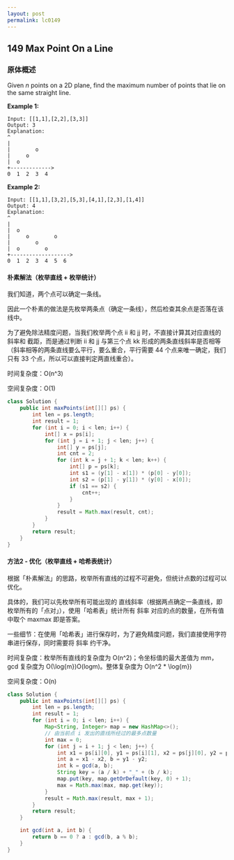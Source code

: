 ```yaml
---
layout: post
permalink: lc0149
---
```


## 149 Max Point On a Line

### 原体概述

Given _n_ points on a 2D plane, find the maximum number of points that lie on the same straight line.

**Example 1:**

```text
Input: [[1,1],[2,2],[3,3]]
Output: 3
Explanation:
^
|
|        o
|     o
|  o  
+------------->
0  1  2  3  4
```

**Example 2:**

```text
Input: [[1,1],[3,2],[5,3],[4,1],[2,3],[1,4]]
Output: 4
Explanation:
^
|
|  o
|     o        o
|        o
|  o        o
+------------------->
0  1  2  3  4  5  6
```

#### 朴素解法（枚举直线 + 枚举统计）

我们知道，两个点可以确定一条线。

因此一个朴素的做法是先枚举两条点（确定一条线），然后检查其余点是否落在该线中。

为了避免除法精度问题，当我们枚举两个点 ii 和 jj 时，不直接计算其对应直线的 斜率和 截距，而是通过判断 ii 和 jj 与第三个点 kk 形成的两条直线斜率是否相等（斜率相等的两条直线要么平行，要么重合，平行需要 44 个点来唯一确定，我们只有 33 个点，所以可以直接判定两直线重合）。


时间复杂度：O(n^3)

空间复杂度：O(1)

```java
class Solution {
    public int maxPoints(int[][] ps) {
        int len = ps.length;
        int result = 1;
        for (int i = 0; i < len; i++) {
            int[] x = ps[i];
            for (int j = i + 1; j < len; j++) {
                int[] y = ps[j];
                int cnt = 2;
                for (int k = j + 1; k < len; k++) {
                    int[] p = ps[k];
                    int s1 = (y[1] - x[1]) * (p[0] - y[0]);
                    int s2 = (p[1] - y[1]) * (y[0] - x[0]);
                    if (s1 == s2) {
                        cnt++;
                    }
                }
                result = Math.max(result, cnt);
            }
        }
        return result;
    }
}
```

#### 方法2 - 优化（枚举直线 + 哈希表统计）

根据「朴素解法」的思路，枚举所有直线的过程不可避免，但统计点数的过程可以优化。

具体的，我们可以先枚举所有可能出现的 直线斜率（根据两点确定一条直线，即枚举所有的「点对」），使用「哈希表」统计所有 斜率 对应的点的数量，在所有值中取个 maxmax 即是答案。

一些细节：在使用「哈希表」进行保存时，为了避免精度问题，我们直接使用字符串进行保存，同时需要将 斜率 约干净。

时间复杂度：枚举所有直线的复杂度为 O(n^2)；令坐标值的最大差值为 mm，gcd 复杂度为 O(\log{m})O(logm)。整体复杂度为 O(n^2 * \log{m})

空间复杂度：O(n)

```java
class Solution {
    public int maxPoints(int[][] ps) {
        int len = ps.length;
        int result = 1;
        for (int i = 0; i < len; i++) {
            Map<String, Integer> map = new HashMap<>();
            // 由当前点 i 发出的直线所经过的最多点数量
            int max = 0;
            for (int j = i + 1; j < len; j++) {
                int x1 = ps[i][0], y1 = ps[i][1], x2 = ps[j][0], y2 = ps[j][1];
                int a = x1 - x2, b = y1 - y2;
                int k = gcd(a, b);
                String key = (a / k) + "_" + (b / k);
                map.put(key, map.getOrDefault(key, 0) + 1);
                max = Math.max(max, map.get(key));
            }
            result = Math.max(result, max + 1);
        }
        return result;
    }

    int gcd(int a, int b) {
        return b == 0 ? a : gcd(b, a % b);
    }
}
```